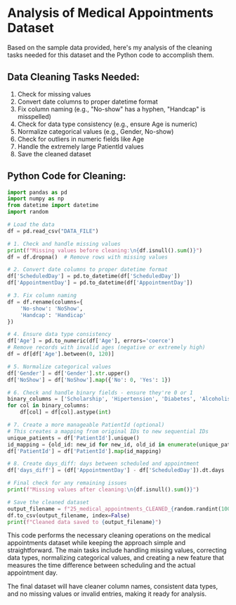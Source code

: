 # Analysis of Medical Appointments Dataset

Based on the sample data provided, here's my analysis of the cleaning tasks needed for this dataset and the Python code to accomplish them.

## Data Cleaning Tasks Needed:

1. Check for missing values
2. Convert date columns to proper datetime format
3. Fix column naming (e.g., "No-show" has a hyphen, "Handcap" is misspelled)
4. Check for data type consistency (e.g., ensure Age is numeric)
5. Normalize categorical values (e.g., Gender, No-show)
6. Check for outliers in numeric fields like Age
7. Handle the extremely large PatientId values
8. Save the cleaned dataset

## Python Code for Cleaning:

```python
import pandas as pd
import numpy as np
from datetime import datetime
import random

# Load the data
df = pd.read_csv("DATA_FILE")

# 1. Check and handle missing values
print(f"Missing values before cleaning:\n{df.isnull().sum()}")
df = df.dropna()  # Remove rows with missing values

# 2. Convert date columns to proper datetime format
df['ScheduledDay'] = pd.to_datetime(df['ScheduledDay'])
df['AppointmentDay'] = pd.to_datetime(df['AppointmentDay'])

# 3. Fix column naming
df = df.rename(columns={
    'No-show': 'NoShow',
    'Handcap': 'Handicap'
})

# 4. Ensure data type consistency
df['Age'] = pd.to_numeric(df['Age'], errors='coerce')
# Remove records with invalid ages (negative or extremely high)
df = df[df['Age'].between(0, 120)]

# 5. Normalize categorical values
df['Gender'] = df['Gender'].str.upper()
df['NoShow'] = df['NoShow'].map({'No': 0, 'Yes': 1})

# 6. Check and handle binary fields - ensure they're 0 or 1
binary_columns = ['Scholarship', 'Hipertension', 'Diabetes', 'Alcoholism', 'Handicap', 'SMS_received']
for col in binary_columns:
    df[col] = df[col].astype(int)

# 7. Create a more manageable PatientId (optional)
# This creates a mapping from original IDs to new sequential IDs
unique_patients = df['PatientId'].unique()
id_mapping = {old_id: new_id for new_id, old_id in enumerate(unique_patients, 1)}
df['PatientId'] = df['PatientId'].map(id_mapping)

# 8. Create days_diff: days between scheduled and appointment
df['days_diff'] = (df['AppointmentDay'] - df['ScheduledDay']).dt.days

# Final check for any remaining issues
print(f"Missing values after cleaning:\n{df.isnull().sum()}")

# Save the cleaned dataset
output_filename = f"25_medical_appointments_CLEANED_{random.randint(1000, 9999)}.csv"
df.to_csv(output_filename, index=False)
print(f"Cleaned data saved to {output_filename}")
```

This code performs the necessary cleaning operations on the medical appointments dataset while keeping the approach simple and straightforward. The main tasks include handling missing values, correcting data types, normalizing categorical values, and creating a new feature that measures the time difference between scheduling and the actual appointment day.

The final dataset will have cleaner column names, consistent data types, and no missing values or invalid entries, making it ready for analysis.